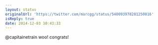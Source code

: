 ```yaml
---
layout: status
originalUrl: 'https://twitter.com/marcgg/status/540093978281250816'
isReply: true
date: 2014-12-03 10:43:33
---
```


@capitainetrain woo! congrats!
